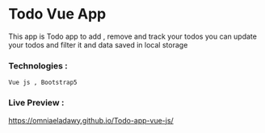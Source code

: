 # Todo Vue App

This app is Todo app to add , remove and track your todos you can update your todos and filter it and data saved in local storage

### Technologies :

```
Vue js , Bootstrap5

```

### Live Preview :
https://omniaeladawy.github.io/Todo-app-vue-js/
